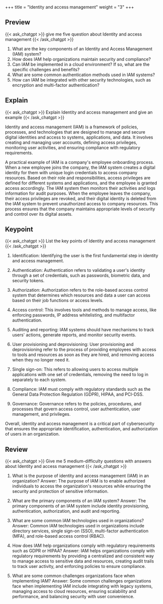 +++
title = "Identity and access management"
weight = "3"
+++
## Preview
{{< ask_chatgpt >}}
give me five question about Identity and access management
{{< /ask_chatgpt >}}

1. What are the key components of an Identity and Access Management (IAM) system?
2. How does IAM help organizations maintain security and compliance? 
3. Can IAM be implemented in a cloud environment? If so, what are the specific challenges and benefits?
4. What are some common authentication methods used in IAM systems?
5. How can IAM be integrated with other security technologies, such as encryption and multi-factor authentication?   

## Explain
{{< ask_chatgpt >}}
Explain Identity and access management and give an example
{{< /ask_chatgpt >}}

Identity and access management (IAM) is a framework of policies, processes, and technologies that are designed to manage and secure digital identities and access to systems, applications, and data. It involves creating and managing user accounts, defining access privileges, monitoring user activities, and ensuring compliance with regulatory requirements.

A practical example of IAM is a company's employee onboarding process. When a new employee joins the company, the IAM system creates a digital identity for them with unique login credentials to access company resources. Based on their role and responsibilities, access privileges are defined for different systems and applications, and the employee is granted access accordingly. The IAM system then monitors their activities and logs information for audit purposes. When the employee leaves the company, their access privileges are revoked, and their digital identity is deleted from the IAM system to prevent unauthorized access to company resources. This process ensures that the company maintains appropriate levels of security and control over its digital assets.   

## Keypoint
{{< ask_chatgpt >}}
List the key points of Identity and access management
{{< /ask_chatgpt >}}

1. Identification: Identifying the user is the first fundamental step in identity and access management.

2. Authentication: Authentication refers to validating a user's identity through a set of credentials, such as passwords, biometric data, and security tokens.

3. Authorization: Authorization refers to the role-based access control system that determines which resources and data a user can access based on their job functions or access levels.

4. Access control: This involves tools and methods to manage access, like enforcing passwords, IP address whitelisting, and multifactor authentication.

5. Auditing and reporting: IAM systems should have mechanisms to track users' actions, generate reports, and monitor security events.

6. User provisioning and deprovisioning: User provisioning and deprovisioning refer to the process of providing employees with access to tools and resources as soon as they are hired, and removing access when they no longer need it.

7. Single sign-on: This refers to allowing users to access multiple applications with one set of credentials, removing the need to log in separately to each system.

8. Compliance: IAM must comply with regulatory standards such as the General Data Protection Regulation (GDPR), HIPAA, and PCI-DSS.

9. Governance: Governance refers to the policies, procedures, and processes that govern access control, user authentication, user management, and privileges.



Overall, identity and access management is a critical part of cybersecurity that ensures the appropriate identification, authentication, and authorization of users in an organization.   

## Review
{{< ask_chatgpt >}}
Give me 5 medium-difficulty questions with answers about Identity and access management
{{< /ask_chatgpt >}}

1. What is the purpose of identity and access management (IAM) in an organization?
Answer: The purpose of IAM is to enable authorized individuals to access the organization's resources while ensuring the security and protection of sensitive information.

2. What are the primary components of an IAM system?
Answer: The primary components of an IAM system include identity provisioning, authentication, authorization, and audit and reporting.

3. What are some common IAM technologies used in organizations?
Answer: Common IAM technologies used in organizations include directory services, single sign-on (SSO), multi-factor authentication (MFA), and role-based access control (RBAC).

4. How does IAM help organizations comply with regulatory requirements such as GDPR or HIPAA?
Answer: IAM helps organizations comply with regulatory requirements by providing a centralized and consistent way to manage access to sensitive data and resources, creating audit trails to track user activity, and enforcing policies to ensure compliance.

5. What are some common challenges organizations face when implementing IAM?
Answer: Some common challenges organizations face when implementing IAM include integrating with legacy systems, managing access to cloud resources, ensuring scalability and performance, and balancing security with user convenience.   


